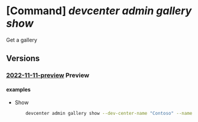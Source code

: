 # [Command] _devcenter admin gallery show_

Get a gallery

## Versions

### [2022-11-11-preview](/Resources/mgmt-plane/L3N1YnNjcmlwdGlvbnMve30vcmVzb3VyY2Vncm91cHMve30vcHJvdmlkZXJzL21pY3Jvc29mdC5kZXZjZW50ZXIvZGV2Y2VudGVycy97fS9nYWxsZXJpZXMve30=/2022-11-11-preview.xml) **Preview**

<!-- mgmt-plane /subscriptions/{}/resourcegroups/{}/providers/microsoft.devcenter/devcenters/{}/galleries/{} 2022-11-11-preview -->

#### examples

- Show
    ```bash
        devcenter admin gallery show --dev-center-name "Contoso" --name "{galleryName}" --resource-group "rg1"
    ```
